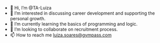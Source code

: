 - 👋 Hi, I’m @TA-Luiza
- 👀 I’m interested in discussing career development and supporting the personal growth.
- 🌱 I’m currently learning the basics of programming and logic.
- 💞️ I’m looking to collaborate on recruitment process.
- 📫 How to reach me luiza.soares@gympass.com

<!---
TA-Luiza/TA-Luiza is a ✨ special ✨ repository because its `README.md` (this file) appears on your GitHub profile.
You can click the Preview link to take a look at your changes.
--->
